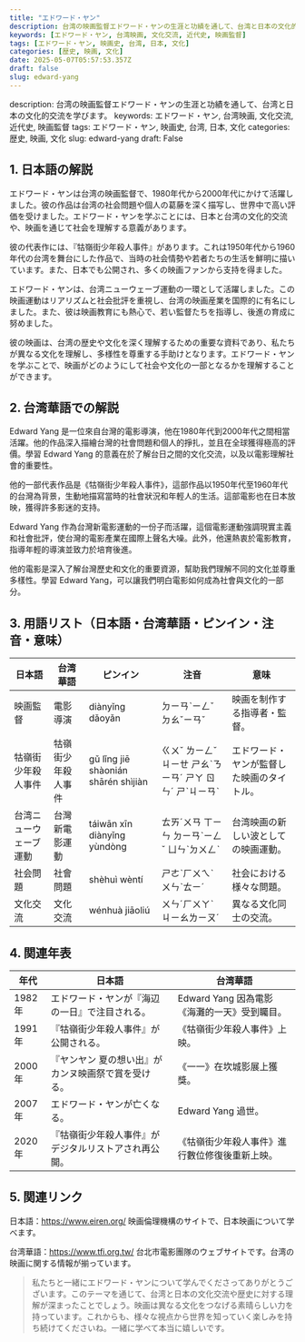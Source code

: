 ```yaml
---
title: "エドワード・ヤン"
description: 台湾の映画監督エドワード・ヤンの生涯と功績を通して、台湾と日本の文化的交流を学びます。
keywords: [エドワード・ヤン, 台湾映画, 文化交流, 近代史, 映画監督]
tags: [エドワード・ヤン, 映画史, 台湾, 日本, 文化]
categories: [歴史, 映画, 文化]
date: 2025-05-07T05:57:53.357Z
draft: false
slug: edward-yang
---
```


description: 台湾の映画監督エドワード・ヤンの生涯と功績を通して、台湾と日本の文化的交流を学びます。
keywords: エドワード・ヤン, 台湾映画, 文化交流, 近代史, 映画監督
tags: エドワード・ヤン, 映画史, 台湾, 日本, 文化
categories: 歴史, 映画, 文化
slug: edward-yang
draft: False

## 1. 日本語の解説

エドワード・ヤンは台湾の映画監督で、1980年代から2000年代にかけて活躍しました。彼の作品は台湾の社会問題や個人の葛藤を深く描写し、世界中で高い評価を受けました。エドワード・ヤンを学ぶことには、日本と台湾の文化的交流や、映画を通じて社会を理解する意義があります。

彼の代表作には、『牯嶺街少年殺人事件』があります。これは1950年代から1960年代の台湾を舞台にした作品で、当時の社会情勢や若者たちの生活を鮮明に描いています。また、日本でも公開され、多くの映画ファンから支持を得ました。

エドワード・ヤンは、台湾ニューウェーブ運動の一環として活躍しました。この映画運動はリアリズムと社会批評を重視し、台湾の映画産業を国際的に有名にしました。また、彼は映画教育にも熱心で、若い監督たちを指導し、後進の育成に努めました。

彼の映画は、台湾の歴史や文化を深く理解するための重要な資料であり、私たちが異なる文化を理解し、多様性を尊重する手助けとなります。エドワード・ヤンを学ぶことで、映画がどのようにして社会や文化の一部となるかを理解することができます。

## 2. 台湾華語での解説

Edward Yang 是一位來自台灣的電影導演，他在1980年代到2000年代之間相當活躍。他的作品深入描繪台灣的社會問題和個人的掙扎，並且在全球獲得極高的評價。學習 Edward Yang 的意義在於了解台日之間的文化交流，以及以電影理解社會的重要性。

他的一部代表作品是《牯嶺街少年殺人事件》，這部作品以1950年代至1960年代的台灣為背景，生動地描寫當時的社會狀況和年輕人的生活。這部電影也在日本放映，獲得許多影迷的支持。

Edward Yang 作為台灣新電影運動的一份子而活躍，這個電影運動強調現實主義和社會批評，使台灣的電影產業在國際上聲名大噪。此外，他還熱衷於電影教育，指導年輕的導演並致力於培育後進。

他的電影是深入了解台灣歷史和文化的重要資源，幫助我們理解不同的文化並尊重多樣性。學習 Edward Yang，可以讓我們明白電影如何成為社會與文化的一部分。

## 3. 用語リスト（日本語・台湾華語・ピンイン・注音・意味）

| 日本語                   | 台湾華語         | ピンイン        | 注音       | 意味                                             |
|------------------------|----------------|---------------|-----------|------------------------------------------------|
| 映画監督                 | 電影導演         | diànyǐng dǎoyǎn | ㄉㄧㄢˋㄧㄥˇ ㄉㄠˇㄧㄢˇ | 映画を制作する指導者・監督。                           |
| 牯嶺街少年殺人事件       | 牯嶺街少年殺人事件 | gǔ lǐng jiē shàonián shārén shìjiàn | ㄍㄨˇ ㄌㄧㄥˇ ㄐㄧㄝ ㄕㄠˋㄋㄧㄢˊ ㄕㄚ ㄖㄣˊ ㄕˋㄐㄧㄢˋ  | エドワード・ヤンが監督した映画のタイトル。                  |
| 台湾ニューウェーブ運動   | 台灣新電影運動   | táiwān xīn diànyǐng yùndòng | ㄊㄞˊㄨㄢ ㄒㄧㄣ ㄉㄧㄢˋㄧㄥˇ ㄩㄣˋㄉㄨㄥˋ | 台湾映画の新しい波としての映画運動。                        |
| 社会問題                 | 社會問題         | shèhuì wèntí   | ㄕㄜˋㄏㄨㄟˋ ㄨㄣˋㄊㄧˊ  | 社会における様々な問題。                                |
| 文化交流                 | 文化交流         | wénhuà jiāoliú | ㄨㄣˊㄏㄨㄚˋ ㄐㄧㄠㄌㄧㄡˊ | 異なる文化同士の交流。                                  |

## 4. 関連年表

| 年代  | 日本語                                          | 台湾華語                                  |   
|-----|----------------------------------------------|-----------------------------------------|   
| 1982年 | エドワード・ヤンが『海辺の一日』で注目される。        | Edward Yang 因為電影《海灘的一天》受到矚目。 |   
| 1991年 | 『牯嶺街少年殺人事件』が公開される。                | 《牯嶺街少年殺人事件》上映。                  |   
| 2000年 | 『ヤンヤン 夏の想い出』がカンヌ映画祭で賞を受ける。   | 《一一》在坎城影展上獲獎。                   |   
| 2007年 | エドワード・ヤンが亡くなる。                       | Edward Yang 過世。                         |   
| 2020年 | 『牯嶺街少年殺人事件』がデジタルリストアされ再公開。  | 《牯嶺街少年殺人事件》進行數位修復後重新上映。     |   

## 5. 関連リンク

日本語：https://www.eiren.org/ 映画倫理機構のサイトで、日本映画について学べます。

台湾華語：https://www.tfi.org.tw/ 台北市電影團隊のウェブサイトです。台湾の映画に関する情報が揃っています。

> 私たちと一緒にエドワード・ヤンについて学んでくださってありがとうございます。このテーマを通じて、台湾と日本の文化交流や歴史に対する理解が深まったことでしょう。映画は異なる文化をつなげる素晴らしい力を持っています。これからも、様々な視点から世界を知っていく楽しみを持ち続けてくださいね。一緒に学べて本当に嬉しいです。